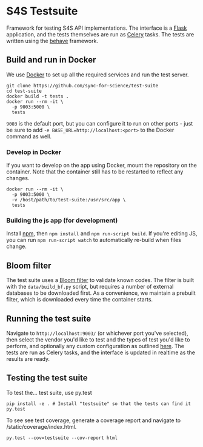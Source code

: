 # S4S Testsuite

Framework for testing S4S API implementations. The interface is a [Flask](http://flask.pocoo.org/) application, and the tests themselves are run as [Celery](http://www.celeryproject.org/) tasks. The tests are written using the [behave](http://behave.readthedocs.io/en/stable/index.html) framework.

## Build and run in Docker

We use [Docker](https://www.docker.com/) to set up all the required services and run the test server.

    git clone https://github.com/sync-for-science/test-suite
    cd test-suite
    docker build -t tests .
    docker run --rm -it \
      -p 9003:5000 \
      tests

`9003` is the default port, but you can configure it to run on other ports - just be sure to add `-e BASE_URL=http://localhost:<port>` to the Docker command as well.
      
### Develop in Docker

If you want to develop on the app using Docker, mount the repository on the container. Note that the container still has to be restarted to reflect any changes.

    docker run --rm -it \
      -p 9003:5000 \
      -v /host/path/to/test-suite:/usr/src/app \
      tests

### Building the js app (for development)

Install [npm](https://www.npmjs.com/), then `npm install` and `npm run-script build`. If you're editing
JS, you can run `npm run-script watch` to automatically re-build when files
change.

## Bloom filter

The test suite uses a [Bloom filter](https://en.wikipedia.org/wiki/Bloom_filter) to validate known codes. The filter is built with the `data/build_bf.py` script, but requires a number of external databases to be downloaded first. As a convenience, we maintain a prebuilt filter, which is downloaded every time the container starts.

## Running the test suite

Navigate to `http://localhost:9003/` (or whichever port you've selected), then select the vendor you'd like to test and the types of test you'd like to perform, and optionally any custom configuration as outlined [here](config/README.md). The tests are run as Celery tasks, and the interface is updated in realtime as the results are ready.

## Testing the test suite

To test the... test suite, use py.test

```
pip install -e . # Install "testsuite" so that the tests can find it
py.test
```

To see see test coverage, generate a coverage report and navigate to
/static/coverage/index.html.

```
py.test --cov=testsuite --cov-report html
```
